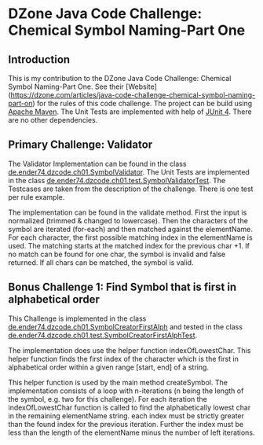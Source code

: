 # DZone Java Code Challenge: Chemical Symbol Naming-Part One
## Introduction

This is my contribution to the DZone Java Code Challenge: Chemical Symbol Naming-Part One. See their
[Website] (https://dzone.com/articles/java-code-challenge-chemical-symbol-naming-part-on) for the rules of this
code challenge. The project can be build using [Apache Maven](https://maven.apache.org/). The Unit Tests are
implemented with help of [JUnit 4](http://junit.org/junit4/). There are no other dependencies.

## Primary Challenge: Validator

The Validator Implementation can be found in the class
[de.ender74.dzcode.ch01.SymbolValidator](src/main/java/de/ender74/dzcode/ch01/SymbolValidator.java).
The Unit Tests are implemented in the class
[de.ender74.dzcode.ch01.test.SymbolValidatorTest](src/test/java/de/ender74/dzcode/ch01/test/SymbolValidatorTest.java).
The Testcases are taken from the description of the challenge. There is one test per rule example.

The implementation can be found in the validate method. First the input is normalized (trimmed & changed to
lowercase). Then the characters of the symbol are iterated (for-each) and then matched against the elementName.
For each character, the first possible matching index in the elementName is used. The matching starts at the matched
index for the previous char +1. If no match can be found for one char, the symbol is invalid and false returned. If
all chars can be matched, the symbol is valid.

## Bonus Challenge 1: Find Symbol that is first in alphabetical order
This Challenge is implemented in the class [de.ender74.dzcode.ch01.SymbolCreatorFirstAlph](src/main/java/de/ender74/dzcode/ch01/SymbolCreatorFirstAlph.java)
and tested in the class
[de.ender74.dzcode.ch01.test.SymbolCreatorFirstAlphTest](src/test/java/de/ender74/dzcode/ch01/test/SymbolCreatorFirstAlphTest.java).

The implementation does use the helper function indexOfLowestChar. This helper function finds the first index of the
character which is the first in alphabetical order within a given range [start, end] of a string.

This helper function is used by the main method createSymbol. The implementation consists of a loop with n-iterations
(n being the length of the symbol, e.g. two for this challenge). For each iteration the indexOfLowestChar function is
called to find the alphabetically lowest char in the remaining elementName string. each index must be strictly greater
than the found index for the previous iteration. Further the index must be less than the length of the elementName minus
the number of left iterations.
